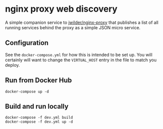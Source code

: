 # nginx proxy web discovery

A simple companion service to [jwilder/nginx-proxy](https://github.com/jwilder/nginx-proxy) that publishes a list of all running services behind the proxy as a simple JSON micro service.

## Configuration

See the `docker-compose.yml` for how this is intended to be set up. You will certainly will want to change the `VIRTUAL_HOST` entry in the file to match you deploy.

## Run from Docker Hub

```
docker-compose up -d
```

## Build and run locally

```
docker-compose -f dev.yml build
docker-compose -f dev.yml up -d
```
